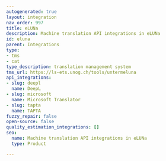 ```yaml
---
autogenerated: true
layout: integration
nav_order: 997
title: eLUNa
description: Machine translation API integrations in eLUNa
id: eluna
parent: Integrations
type:
- tms
- cat
type_description: translation management system
tms_url: https://ls-ets.unog.ch/tools/untermeluna
api_integrations:
- slug: deepl
  name: DeepL
- slug: microsoft
  name: Microsoft Translator
- slug: tapta
  name: TAPTA
fuzzy_repair: false
open-source: false
quality_estimation_integrations: []
seo:
  name: Machine translation API integrations in eLUNa
  type: Product

---
```


